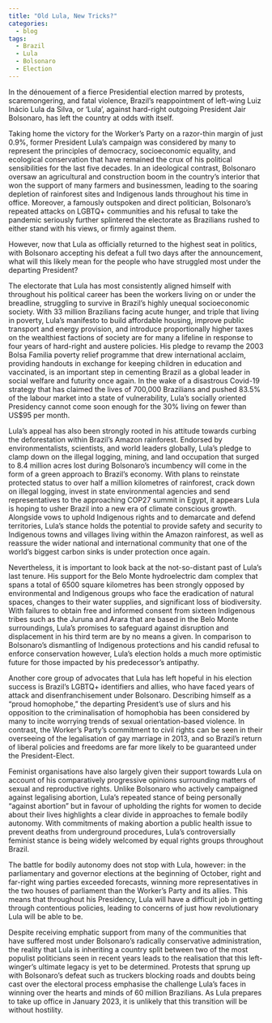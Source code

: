 ```yaml
---
title: "Old Lula, New Tricks?"
categories:
  - blog
tags:
  - Brazil 
  - Lula
  - Bolsonaro
  - Election
---
```


In the dénouement of a fierce Presidential election marred by protests, scaremongering, and fatal violence, Brazil’s reappointment of left-wing Luiz Inácio Lula da Silva, or ‘Lula’, against hard-right outgoing President Jair Bolsonaro, has left the country at odds with itself. 

Taking home the victory for the Worker’s Party on a razor-thin margin of just 0.9%, former President Lula’s campaign was considered by many to represent the principles of democracy, socioeconomic equality, and ecological conservation that have remained the crux of his political sensibilities for the last five decades. In an ideological contrast, Bolsonaro oversaw an agricultural and construction boom in the country’s interior that won the support of many farmers and businessmen, leading to the soaring depletion of rainforest sites and Indigenous lands throughout his time in office. Moreover, a famously outspoken and direct politician, Bolsonaro’s repeated attacks on LGBTQ+ communities and his refusal to take the pandemic seriously further splintered the electorate as Brazilians rushed to either stand with his views, or firmly against them.

However, now that Lula as officially returned to the highest seat in politics, with Bolsonaro accepting his defeat a full two days after the announcement, what will this likely mean for the people who have struggled most under the departing President? 

The electorate that Lula has most consistently aligned himself with throughout his political career has been the workers living on or under the breadline, struggling to survive in Brazil’s highly unequal socioeconomic society. With 33 million Brazilians facing acute hunger, and triple that living in poverty, Lula’s manifesto to build affordable housing, improve public transport and energy provision, and introduce proportionally higher taxes on the wealthiest factions of society are for many a lifeline in response to four years of hard-right and austere policies. His pledge to revamp the 2003 Bolsa Familia poverty relief programme that drew international acclaim, providing handouts in exchange for keeping children in education and vaccinated, is an important step in cementing Brazil as a global leader in social welfare and futurity once again. In the wake of a disastrous Covid-19 strategy that has claimed the lives of 700,000 Brazilians and pushed 83.5% of the labour market into a state of vulnerability, Lula’s socially oriented Presidency cannot come soon enough for the 30% living on fewer than US$95 per month. 

Lula’s appeal has also been strongly rooted in his attitude towards curbing the deforestation within Brazil’s Amazon rainforest. Endorsed by environmentalists, scientists, and world leaders globally, Lula’s pledge to clamp down on the illegal logging, mining, and land occupation that surged to 8.4 million acres lost during Bolsonaro’s incumbency will come in the form of a green approach to Brazil’s economy. With plans to reinstate protected status to over half a million kilometres of rainforest, crack down on illegal logging, invest in state environmental agencies and send representatives to the approaching COP27 summit in Egypt, it appears Lula is hoping to usher Brazil into a new era of climate conscious growth. Alongside vows to uphold Indigenous rights and to demarcate and defend territories, Lula’s stance holds the potential to provide safety and security to Indigenous towns and villages living within the Amazon rainforest, as well as reassure the wider national and international community that one of the world’s biggest carbon sinks is under protection once again.

Nevertheless, it is important to look back at the not-so-distant past of Lula’s last tenure. His support for the Belo Monte hydroelectric dam complex that spans a total of 6500 square kilometres has been strongly opposed by environmental and Indigenous groups who face the eradication of natural spaces, changes to their water supplies, and significant loss of biodiversity. With failures to obtain free and informed consent from sixteen Indigenous tribes such as the Juruna and Arara that are based in the Belo Monte surroundings, Lula’s promises to safeguard against disruption and displacement in his third term are by no means a given. In comparison to Bolsonaro’s dismantling of Indigenous protections and his candid refusal to enforce conservation however, Lula’s election holds a much more optimistic future for those impacted by his predecessor’s antipathy. 

Another core group of advocates that Lula has left hopeful in his election success is Brazil’s LGBTQ+ identifiers and allies, who have faced years of attack and disenfranchisement under Bolsonaro. Describing himself as a “proud homophobe,” the departing President’s use of slurs and his opposition to the criminalisation of homophobia has been considered by many to incite worrying trends of sexual orientation-based violence. In contrast, the Worker’s Party’s commitment to civil rights can be seen in their overseeing of the legalisation of gay marriage in 2013, and so Brazil’s return of liberal policies and freedoms are far more likely to be guaranteed under the President-Elect. 

Feminist organisations have also largely given their support towards Lula on account of his comparatively progressive opinions surrounding matters of sexual and reproductive rights. Unlike Bolsonaro who actively campaigned against legalising abortion, Lula’s repeated stance of being personally “against abortion” but in favour of upholding the rights for women to decide about their lives highlights a clear divide in approaches to female bodily autonomy. With commitments of making abortion a public health issue to prevent deaths from underground procedures, Lula’s controversially feminist stance is being widely welcomed by equal rights groups throughout Brazil.

The battle for bodily autonomy does not stop with Lula, however: in the parliamentary and governor elections at the beginning of October, right and far-right wing parties exceeded forecasts, winning more representatives in the two houses of parliament than the Worker’s Party and its allies. This means that throughout his Presidency, Lula will have a difficult job in getting through contentious policies, leading to concerns of just how revolutionary Lula will be able to be.

Despite receiving emphatic support from many of the communities that have suffered most under Bolsonaro’s radically conservative administration, the reality that Lula is inheriting a country split between two of the most populist politicians seen in recent years leads to the realisation that this left-winger’s ultimate legacy is yet to be determined. Protests that sprung up with Bolsonaro’s defeat such as truckers blocking roads and doubts being cast over the electoral process emphasise the challenge Lula’s faces in winning over the hearts and minds of 60 million Brazilians. As Lula prepares to take up office in January 2023, it is unlikely that this transition will be without hostility.
